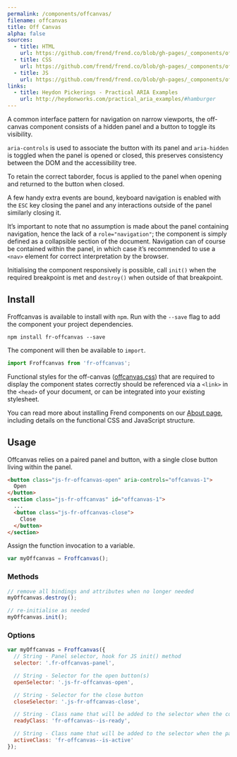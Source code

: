```yaml
---
permalink: /components/offcanvas/
filename: offcanvas
title: Off Canvas
alpha: false
sources:
  - title: HTML
    url: https://github.com/frend/frend.co/blob/gh-pages/_components/offcanvas/offcanvas.html
  - title: CSS
    url: https://github.com/frend/frend.co/blob/gh-pages/_components/offcanvas/offcanvas.css
  - title: JS
    url: https://github.com/frend/frend.co/blob/gh-pages/_components/offcanvas/offcanvas.js
links:
  - title: Heydon Pickerings - Practical ARIA Examples
    url: http://heydonworks.com/practical_aria_examples/#hamburger
---
```


A common interface pattern for navigation on narrow viewports, the off-canvas component consists of a hidden panel and a button to toggle its visibility.

`aria-controls` is used to associate the button with its panel and `aria-hidden` is toggled when the panel is opened or closed, this preserves consistency between the DOM and the accessibility tree.

To retain the correct taborder, focus is applied to the panel when opening and returned to the button when closed.

A few handy extra events are bound, keyboard navigation is enabled with the `ESC` key closing the panel and any interactions outside of the panel similarly closing it.

It’s important to note that no assumption is made about the panel containing navigation, hence the lack of a `role="navigation"`; the component is simply defined as a collapsible section of the document. Navigation can of course be contained within the panel, in which case it’s recommended to use a `<nav>` element for correct interpretation by the browser.

Initialising the component responsively is possible, call `init()` when the required breakpoint is met and `destroy()` when outside of that breakpoint.

## Install

Froffcanvas is available to install with `npm`. Run with the `--save` flag to add the component your project dependencies.

~~~
npm install fr-offcanvas --save
~~~

The component will then be available to `import`.

~~~ js
import Froffcanvas from 'fr-offcanvas';
~~~

Functional styles for the off-canvas ([offcanvas.css](https://raw.githubusercontent.com/frend/frend.co/gh-pages/_components/offcanvas/offcanvas.css)) that are required to display the component states correctly should be referenced via a `<link>` in the `<head>` of your document, or can be integrated into your existing stylesheet.

You can read more about installing Frend components on our [About page](https://frend.co/about/), including details on the functional CSS and JavaScript structure.

## Usage

Offcanvas relies on a paired panel and button, with a single close button living within the panel.

~~~ html
<button class="js-fr-offcanvas-open" aria-controls="offcanvas-1">
  Open
</button>
<section class="js-fr-offcanvas" id="offcanvas-1">
  ...
  <button class="js-fr-offcanvas-close">
    Close
  </button>
</section>
~~~

Assign the function invocation to a variable.

~~~ js
var myOffcanvas = Froffcanvas();
~~~

### Methods

~~~ js
// remove all bindings and attributes when no longer needed
myOffcanvas.destroy();

// re-initialise as needed
myOffcanvas.init();
~~~

### Options

~~~ js
var myOffcanvas = Froffcanvas({
  // String - Panel selector, hook for JS init() method
  selector: '.fr-offcanvas-panel',

  // String - Selector for the open button(s)
  openSelector: '.js-fr-offcanvas-open',

  // String - Selector for the close button
  closeSelector: '.js-fr-offcanvas-close',

  // String - Class name that will be added to the selector when the component has been initialised
  readyClass: 'fr-offcanvas--is-ready',

  // String - Class name that will be added to the selector when the panel is visible
  activeClass: 'fr-offcanvas--is-active'
});
~~~
